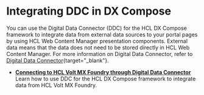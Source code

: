 # Integrating DDC in DX Compose

You can use the Digital Data Connector (DDC) for the HCL DX Compose framework to integrate data from external data sources to your portal pages by using HCL Web Content Manager presentation components. External data means that the data does not need to be stored directly in HCL Web Content Manager. For more information on Digital Data Connector, refer to [Digital Data Connector](https://help.hcl-software.com/digital-experience/9.5/latest/extend_dx/ddc/){target="_blank"}.

-   **[Connecting to HCL Volt MX Foundry through Digital Data Connector](integrating_voltmx_foundry/index.md)**  
Learn how to use DDC for the HCL DX Compose framework to integrate data from HCL Volt MX Foundry.
